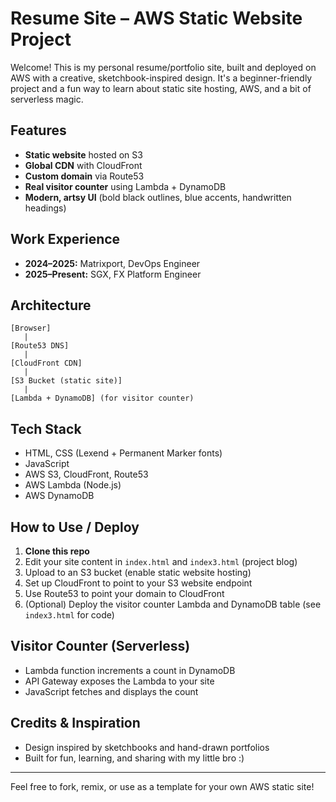 # Resume Site – AWS Static Website Project

Welcome! This is my personal resume/portfolio site, built and deployed on AWS with a creative, sketchbook-inspired design. It's a beginner-friendly project and a fun way to learn about static site hosting, AWS, and a bit of serverless magic.

## Features
- **Static website** hosted on S3
- **Global CDN** with CloudFront
- **Custom domain** via Route53
- **Real visitor counter** using Lambda + DynamoDB
- **Modern, artsy UI** (bold black outlines, blue accents, handwritten headings)

## Work Experience
- **2024–2025:** Matrixport, DevOps Engineer
- **2025–Present:** SGX, FX Platform Engineer

## Architecture
```
[Browser]
   |
[Route53 DNS]
   |
[CloudFront CDN]
   |
[S3 Bucket (static site)]
   |
[Lambda + DynamoDB] (for visitor counter)
```

## Tech Stack
- HTML, CSS (Lexend + Permanent Marker fonts)
- JavaScript
- AWS S3, CloudFront, Route53
- AWS Lambda (Node.js)
- AWS DynamoDB

## How to Use / Deploy
1. **Clone this repo**
2. Edit your site content in `index.html` and `index3.html` (project blog)
3. Upload to an S3 bucket (enable static website hosting)
4. Set up CloudFront to point to your S3 website endpoint
5. Use Route53 to point your domain to CloudFront
6. (Optional) Deploy the visitor counter Lambda and DynamoDB table (see `index3.html` for code)

## Visitor Counter (Serverless)
- Lambda function increments a count in DynamoDB
- API Gateway exposes the Lambda to your site
- JavaScript fetches and displays the count

## Credits & Inspiration
- Design inspired by sketchbooks and hand-drawn portfolios
- Built for fun, learning, and sharing with my little bro :)

---

Feel free to fork, remix, or use as a template for your own AWS static site!
